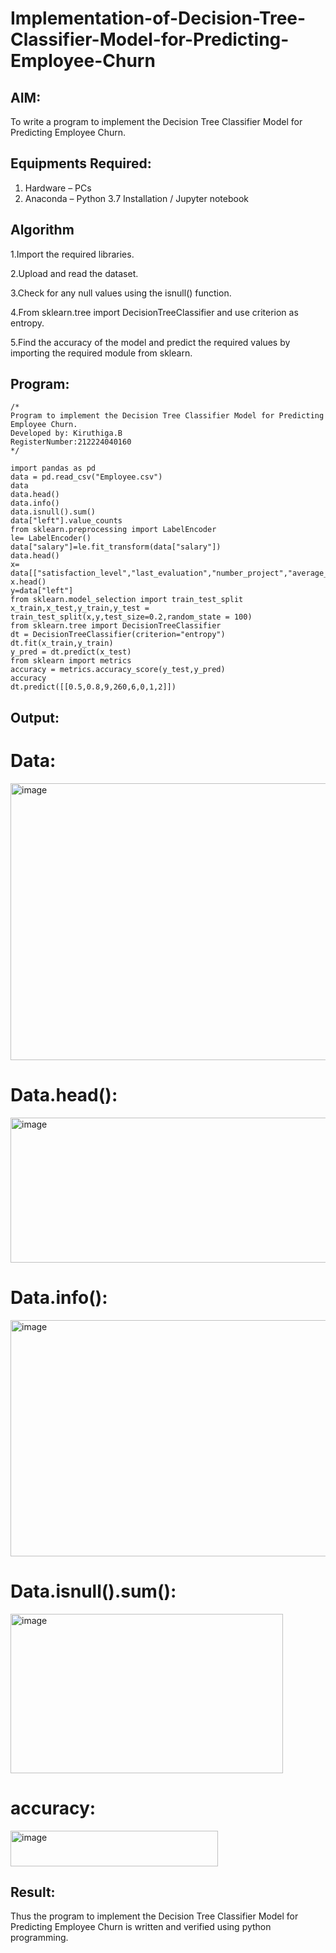 # Implementation-of-Decision-Tree-Classifier-Model-for-Predicting-Employee-Churn

## AIM:
To write a program to implement the Decision Tree Classifier Model for Predicting Employee Churn.

## Equipments Required:
1. Hardware – PCs
2. Anaconda – Python 3.7 Installation / Jupyter notebook

## Algorithm

1.Import the required libraries.

2.Upload and read the dataset.

3.Check for any null values using the isnull() function.

4.From sklearn.tree import DecisionTreeClassifier and use criterion as entropy.

5.Find the accuracy of the model and predict the required values by importing the required module from sklearn.

## Program:
```
/*
Program to implement the Decision Tree Classifier Model for Predicting Employee Churn.
Developed by: Kiruthiga.B
RegisterNumber:212224040160  
*/

import pandas as pd
data = pd.read_csv("Employee.csv")
data
data.head()
data.info()
data.isnull().sum()
data["left"].value_counts
from sklearn.preprocessing import LabelEncoder
le= LabelEncoder()
data["salary"]=le.fit_transform(data["salary"])
data.head()
x= data[["satisfaction_level","last_evaluation","number_project","average_montly_hours","time_spend_company","Work_accident","promotion_last_5years","salary"]]
x.head()
y=data["left"]
from sklearn.model_selection import train_test_split
x_train,x_test,y_train,y_test = train_test_split(x,y,test_size=0.2,random_state = 100)
from sklearn.tree import DecisionTreeClassifier
dt = DecisionTreeClassifier(criterion="entropy")
dt.fit(x_train,y_train)
y_pred = dt.predict(x_test)
from sklearn import metrics
accuracy = metrics.accuracy_score(y_test,y_pred)
accuracy
dt.predict([[0.5,0.8,9,260,6,0,1,2]])
```

## Output:

# Data:

<img width="1360" height="443" alt="image" src="https://github.com/user-attachments/assets/dd63fd28-6c6a-48f0-8808-27a6124d451f" />

# Data.head():

<img width="1313" height="232" alt="image" src="https://github.com/user-attachments/assets/db8d93a4-ff0b-4e79-88b4-aadc8eaab7eb" />

# Data.info():

<img width="547" height="378" alt="image" src="https://github.com/user-attachments/assets/42865bf4-0b1b-49ee-974f-2fb0238bfd2e" />

# Data.isnull().sum():

<img width="436" height="255" alt="image" src="https://github.com/user-attachments/assets/3428de9b-56f4-4383-9496-937ef913ecbd" />

# accuracy:

<img width="332" height="57" alt="image" src="https://github.com/user-attachments/assets/67023176-20fd-4b31-aba1-9d96c8fb9464" />

## Result:
Thus the program to implement the  Decision Tree Classifier Model for Predicting Employee Churn is written and verified using python programming.

